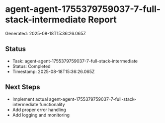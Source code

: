 # agent-agent-1755379759037-7-full-stack-intermediate Report

Generated: 2025-08-18T15:36:26.065Z

## Status
- Task: agent-agent-1755379759037-7-full-stack-intermediate
- Status: Completed
- Timestamp: 2025-08-18T15:36:26.065Z

## Next Steps
- Implement actual agent-agent-1755379759037-7-full-stack-intermediate functionality
- Add proper error handling
- Add logging and monitoring
